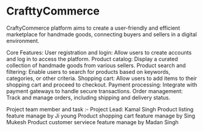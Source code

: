 # CrafttyCommerce
CraftyCommerce platform aims to create a user-friendly and efficient marketplace for handmade goods, connecting buyers and sellers in a digital environment.

Core Features:
User registration and login: Allow users to create accounts and log in to access the platform.
Product catalog: Display a curated collection of handmade goods from various sellers.
Product search and filtering: Enable users to search for products based on keywords, categories, or other criteria.
Shopping cart: Allow users to add items to their shopping cart and proceed to checkout.
Payment processing: Integrate with payment gateways to handle secure transactions.
Order management: Track and manage orders, including shipping and delivery status.

Project team member and task :-
Project Lead: Kamal Singh
Product listing feature manage by Ji young
Product shopping cart feature manage by Sing Mukesh
Product customer serviece feature manage by Madan Singh
